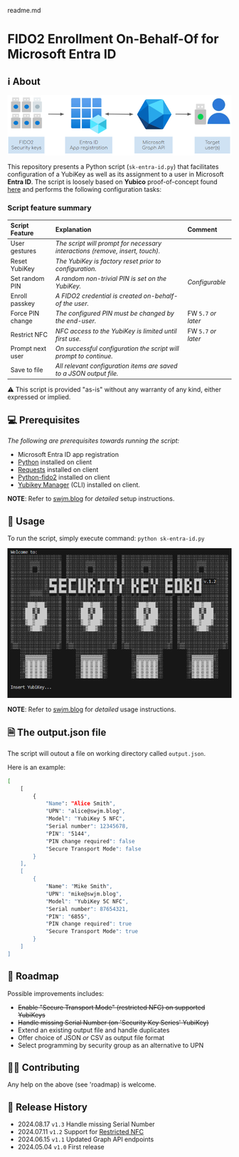 ﻿readme.md

# FIDO2 Enrollment On-Behalf-Of for Microsoft Entra ID 


## ℹ️ About

![](/images/security-key-eobo-with-microsoft-entra-id-integration-overview-diagram.png)

This repository presents a Python script (`sk-entra-id.py`) that facilitates configuration of a YubiKey as well as its assignment to a user in Microsoft **Entra ID**. 
The script is loosely based on **Yubico** proof-of-concept found [here](https://github.com/YubicoLabs/entraId-register-passkeys-on-behalf-of-users) and performs the following configuration tasks:

### Script feature summary

| Script Feature        | Explanation           | Comment  |
|:------------- |:-------------|:-----|
| User gestures | _The script will prompt for necessary interactions (remove, insert, touch)._     |    |
| Reset YubiKey    | _The YubiKey is factory reset prior to configuration._ |  |
| Set random PIN    | _A random non-trivial PIN is set on the YubiKey._      |_Configurable_ |
| Enroll passkey    | _A FIDO2 credential is created on-behalf-of the user._      |    |
| Force PIN change | _The configured PIN must be changed by the end-user._     |   FW ```5.7``` _or later_|
| Restrict NFC | _NFC access to the YubiKey is limited until first use._     |   FW ```5.7``` _or later_ |
| Prompt next user | _On successful configuration the script will prompt to continue._     |    |
| Save to file | _All relevant configuration items are saved to a JSON output file._     |    |

⚠️ This script is provided "as-is" without any warranty of any kind, either expressed or implied.


## 💻 Prerequisites
_The following are prerequisites towards running the script:_

- Microsoft Entra ID app registration
- [Python](https://www.python.org/downloads/) installed on client
- [Requests](https://github.com/psf/requests) installed on client
- [Python-fido2](https://github.com/Yubico/python-fido2) installed on client
- [Yubikey Manager](https://github.com/Yubico/yubikey-manager) (CLI) installed on client. 

**NOTE**: Refer to [swjm.blog](https://swjm.blog) for _detailed_ setup instructions.


## 📖 Usage
To run the script, simply execute command: `python sk-entra-id.py`

![](/images/security-key-eobo-with-microsoft-entra-id.1.2.gif)

**NOTE**: Refer to [swjm.blog](https://swjm.blog) for _detailed_ usage instructions.


## 🗎 The output.json file
The script will outout a file on working directory called `output.json`. 

Here is an example: 

```bash
[
    [
        {
            "Name": "Alice Smith",
            "UPN": "alice@swjm.blog",
            "Model": "YubiKey 5 NFC",
            "Serial number": 12345678,
            "PIN": "5144",
            "PIN change required": false
            "Secure Transport Mode": false
        }
    ],
    [
        {
            "Name": "Mike Smith",
            "UPN": "mike@swjm.blog",
            "Model": "YubiKey 5C NFC",
            "Serial number": 87654321,
            "PIN": "6855",
            "PIN change required": true
            "Secure Transport Mode": true
        }
    ]
]
```

## 📖 Roadmap
Possible improvements includes:
- ~~Enable "Secure Transport Mode" (restricted NFC) on supported YubiKeys~~
- ~~Handle missing Serial Number (on 'Security Key Series' YubiKey)~~
- Extend an existing output file and handle duplicates
- Offer choice of JSON _or_ CSV as output file format
- Select programming by security group as an alternative to UPN

## 🥷🏻 Contributing
Any help on the above (see 'roadmap) is welcome.

## 📜 Release History
* 2024.08.17 `v1.3` Handle missing Serial Number
* 2024.07.11 `v1.2` Support for [Restricted NFC](https://docs.yubico.com/hardware/yubikey/yk-tech-manual/5.7-firmware-specifics.html#restricted-nfc) 
* 2024.06.15 `v1.1` Updated Graph API endpoints
* 2024.05.04 `v1.0` First release
